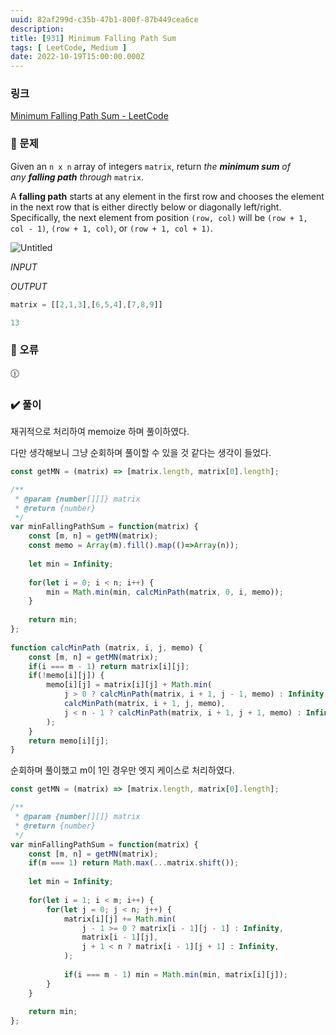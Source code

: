 ```yaml
---
uuid: 82af299d-c35b-47b1-800f-87b449cea6ce
description: 
title: [931] Minimum Falling Path Sum
tags: [ LeetCode, Medium ]
date: 2022-10-19T15:00:00.000Z
---
```








### 링크

[Minimum Falling Path Sum - LeetCode](https://leetcode.com/problems/minimum-falling-path-sum/)

### 📝 문제

Given an `n x n` array of integers `matrix`, return *the **minimum sum** of any **falling path** through* `matrix`.

A **falling path** starts at any element in the first row and chooses the element in the next row that is either directly below or diagonally left/right. Specifically, the next element from position `(row, col)` will be `(row + 1, col - 1)`, `(row + 1, col)`, or `(row + 1, col + 1)`.

![Untitled](https://vault-r2.dorage.io/82af299d-c35b-47b1-800f-87b449cea6ce/untitled.png)

*INPUT*

*OUTPUT*

```jsx
matrix = [[2,1,3],[6,5,4],[7,8,9]]
```

```jsx
13
```

### 🚨 오류

<aside>
🕧

</aside>

### ✔️ 풀이

재귀적으로 처리하여 memoize 하며 풀이하였다.

다만 생각해보니 그냥 순회하며 풀이할 수 있을 것 같다는 생각이 들었다.

```jsx
const getMN = (matrix) => [matrix.length, matrix[0].length];

/**
 * @param {number[][]} matrix
 * @return {number}
 */
var minFallingPathSum = function(matrix) {
    const [m, n] = getMN(matrix);
    const memo = Array(m).fill().map(()=>Array(n));
    
    let min = Infinity;
    
    for(let i = 0; i < n; i++) {
        min = Math.min(min, calcMinPath(matrix, 0, i, memo));
    }
    
    return min;
};
    
function calcMinPath (matrix, i, j, memo) {
    const [m, n] = getMN(matrix);
    if(i === m - 1) return matrix[i][j];
    if(!memo[i][j]) {
        memo[i][j] = matrix[i][j] + Math.min(
            j > 0 ? calcMinPath(matrix, i + 1, j - 1, memo) : Infinity,
            calcMinPath(matrix, i + 1, j, memo),
            j < n - 1 ? calcMinPath(matrix, i + 1, j + 1, memo) : Infinity,
        );
    }
    return memo[i][j];
}
```

순회하며 풀이했고 m이 1인 경우만 엣지 케이스로 처리하였다.

```jsx
const getMN = (matrix) => [matrix.length, matrix[0].length];

/**
 * @param {number[][]} matrix
 * @return {number}
 */
var minFallingPathSum = function(matrix) {
    const [m, n] = getMN(matrix);
    if(m === 1) return Math.max(...matrix.shift());
    
    let min = Infinity;
    
    for(let i = 1; i < m; i++) {
        for(let j = 0; j < n; j++) {            
            matrix[i][j] += Math.min(
                j - 1 >= 0 ? matrix[i - 1][j - 1] : Infinity,
                matrix[i - 1][j],
                j + 1 < n ? matrix[i - 1][j + 1] : Infinity,
            );
            
            if(i === m - 1) min = Math.min(min, matrix[i][j]);
        }
    }
    
    return min;
};
```